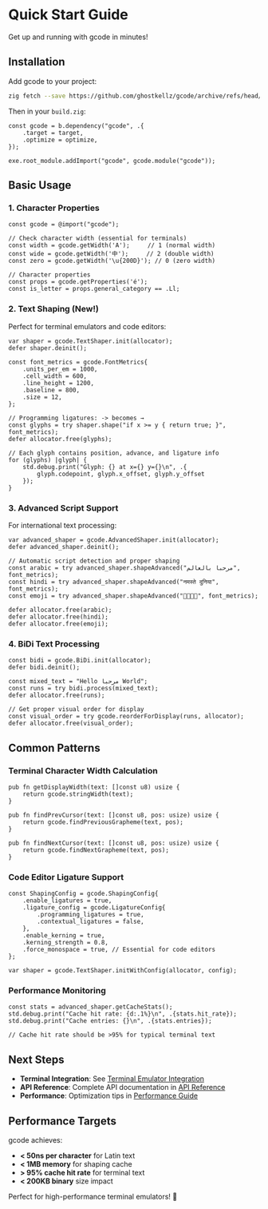 # Quick Start Guide

Get up and running with gcode in minutes!

## Installation

Add gcode to your project:

```bash
zig fetch --save https://github.com/ghostkellz/gcode/archive/refs/head/main.tar.gz
```

Then in your `build.zig`:

```zig
const gcode = b.dependency("gcode", .{
    .target = target,
    .optimize = optimize,
});

exe.root_module.addImport("gcode", gcode.module("gcode"));
```

## Basic Usage

### 1. Character Properties

```zig
const gcode = @import("gcode");

// Check character width (essential for terminals)
const width = gcode.getWidth('A');     // 1 (normal width)
const wide = gcode.getWidth('中');     // 2 (double width)
const zero = gcode.getWidth('\u{200D}'); // 0 (zero width)

// Character properties
const props = gcode.getProperties('é');
const is_letter = props.general_category == .Ll;
```

### 2. Text Shaping (New!)

Perfect for terminal emulators and code editors:

```zig
var shaper = gcode.TextShaper.init(allocator);
defer shaper.deinit();

const font_metrics = gcode.FontMetrics{
    .units_per_em = 1000,
    .cell_width = 600,
    .line_height = 1200,
    .baseline = 800,
    .size = 12,
};

// Programming ligatures: -> becomes →
const glyphs = try shaper.shape("if x >= y { return true; }", font_metrics);
defer allocator.free(glyphs);

// Each glyph contains position, advance, and ligature info
for (glyphs) |glyph| {
    std.debug.print("Glyph: {} at x={} y={}\n", .{
        glyph.codepoint, glyph.x_offset, glyph.y_offset
    });
}
```

### 3. Advanced Script Support

For international text processing:

```zig
var advanced_shaper = gcode.AdvancedShaper.init(allocator);
defer advanced_shaper.deinit();

// Automatic script detection and proper shaping
const arabic = try advanced_shaper.shapeAdvanced("مرحبا بالعالم", font_metrics);
const hindi = try advanced_shaper.shapeAdvanced("नमस्ते दुनिया", font_metrics);
const emoji = try advanced_shaper.shapeAdvanced("👨‍👩‍👧‍👦", font_metrics);

defer allocator.free(arabic);
defer allocator.free(hindi);
defer allocator.free(emoji);
```

### 4. BiDi Text Processing

```zig
const bidi = gcode.BiDi.init(allocator);
defer bidi.deinit();

const mixed_text = "Hello مرحبا World";
const runs = try bidi.process(mixed_text);
defer allocator.free(runs);

// Get proper visual order for display
const visual_order = try gcode.reorderForDisplay(runs, allocator);
defer allocator.free(visual_order);
```

## Common Patterns

### Terminal Character Width Calculation

```zig
pub fn getDisplayWidth(text: []const u8) usize {
    return gcode.stringWidth(text);
}

pub fn findPrevCursor(text: []const u8, pos: usize) usize {
    return gcode.findPreviousGrapheme(text, pos);
}

pub fn findNextCursor(text: []const u8, pos: usize) usize {
    return gcode.findNextGrapheme(text, pos);
}
```

### Code Editor Ligature Support

```zig
const ShapingConfig = gcode.ShapingConfig{
    .enable_ligatures = true,
    .ligature_config = gcode.LigatureConfig{
        .programming_ligatures = true,
        .contextual_ligatures = false,
    },
    .enable_kerning = true,
    .kerning_strength = 0.8,
    .force_monospace = true, // Essential for code editors
};

var shaper = gcode.TextShaper.initWithConfig(allocator, config);
```

### Performance Monitoring

```zig
const stats = advanced_shaper.getCacheStats();
std.debug.print("Cache hit rate: {d:.1%}\n", .{stats.hit_rate});
std.debug.print("Cache entries: {}\n", .{stats.entries});

// Cache hit rate should be >95% for typical terminal text
```

## Next Steps

- **Terminal Integration**: See [Terminal Emulator Integration](terminal-emulator-integration.md)
- **API Reference**: Complete API documentation in [API Reference](api-reference.md)
- **Performance**: Optimization tips in [Performance Guide](performance.md)

## Performance Targets

gcode achieves:
- **< 50ns per character** for Latin text
- **< 1MB memory** for shaping cache
- **> 95% cache hit rate** for terminal text
- **< 200KB binary** size impact

Perfect for high-performance terminal emulators! 🚀